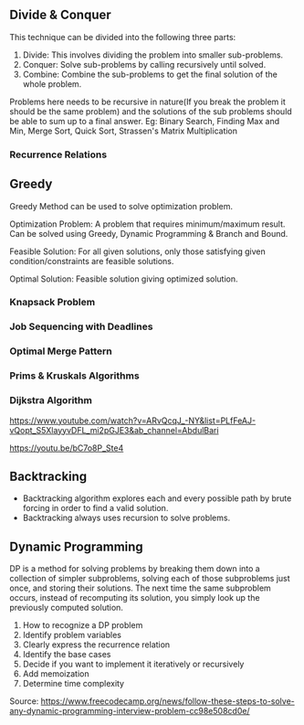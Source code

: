 ## Divide & Conquer

This technique can be divided into the following three parts:

1. Divide: This involves dividing the problem into smaller sub-problems.
2. Conquer: Solve sub-problems by calling recursively until solved.
3. Combine: Combine the sub-problems to get the final solution of the whole problem.

Problems here needs to be recursive in nature(If you break the problem it should be the same problem) and the solutions of the sub problems should be able to sum up to a final answer.
Eg: Binary Search, Finding Max and Min, Merge Sort, Quick Sort, Strassen's Matrix Multiplication

### Recurrence Relations



## Greedy
Greedy Method can be used to solve optimization problem.

Optimization Problem: A problem that requires minimum/maximum result. Can be solved using Greedy, Dynamic Programming & Branch and Bound.

Feasible Solution: For all given solutions, only those satisfying given condition/constraints are feasible solutions.

Optimal Solution: Feasible solution giving optimized solution.

### Knapsack Problem
### Job Sequencing with Deadlines
### Optimal Merge Pattern
### Prims & Kruskals Algorithms
### Dijkstra Algorithm

https://www.youtube.com/watch?v=ARvQcqJ_-NY&list=PLfFeAJ-vQopt_S5XlayyvDFL_mi2pGJE3&ab_channel=AbdulBari

https://youtu.be/bC7o8P_Ste4



## Backtracking
* Backtracking algorithm explores each and every possible path by brute forcing in order to find a valid solution.
* Backtracking always uses recursion to solve problems.

## Dynamic Programming
DP is a method for solving problems by breaking them down into a collection of simpler subproblems, solving each of those subproblems just once, and storing their solutions. The next time the same subproblem occurs, instead of recomputing its solution, you simply look up the previously computed solution. 

1. How to recognize a DP problem
2. Identify problem variables
3. Clearly express the recurrence relation
4. Identify the base cases
5. Decide if you want to implement it iteratively or recursively
6. Add memoization
7. Determine time complexity

Source:  https://www.freecodecamp.org/news/follow-these-steps-to-solve-any-dynamic-programming-interview-problem-cc98e508cd0e/